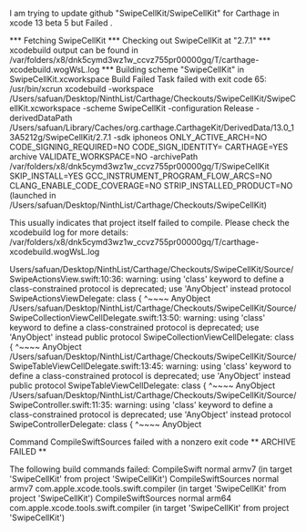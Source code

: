 I am trying to update github "SwipeCellKit/SwipeCellKit" for Carthage in xcode 13 beta 5 but Failed .

*** Fetching SwipeCellKit
*** Checking out SwipeCellKit at "2.7.1"
*** xcodebuild output can be found in /var/folders/x8/dnk5cymd3wz1w_ccvz755pr00000gq/T/carthage-xcodebuild.wogWsL.log
*** Building scheme "SwipeCellKit" in SwipeCellKit.xcworkspace
Build Failed
	Task failed with exit code 65:
	/usr/bin/xcrun xcodebuild -workspace /Users/safuan/Desktop/NinthList/Carthage/Checkouts/SwipeCellKit/SwipeCellKit.xcworkspace -scheme SwipeCellKit -configuration Release -derivedDataPath /Users/safuan/Library/Caches/org.carthage.CarthageKit/DerivedData/13.0_13A5212g/SwipeCellKit/2.7.1 -sdk iphoneos ONLY_ACTIVE_ARCH=NO CODE_SIGNING_REQUIRED=NO CODE_SIGN_IDENTITY= CARTHAGE=YES archive VALIDATE_WORKSPACE=NO -archivePath /var/folders/x8/dnk5cymd3wz1w_ccvz755pr00000gq/T/SwipeCellKit SKIP_INSTALL=YES GCC_INSTRUMENT_PROGRAM_FLOW_ARCS=NO CLANG_ENABLE_CODE_COVERAGE=NO STRIP_INSTALLED_PRODUCT=NO (launched in /Users/safuan/Desktop/NinthList/Carthage/Checkouts/SwipeCellKit)

This usually indicates that project itself failed to compile. Please check the xcodebuild log for more details: /var/folders/x8/dnk5cymd3wz1w_ccvz755pr00000gq/T/carthage-xcodebuild.wogWsL.log


Users/safuan/Desktop/NinthList/Carthage/Checkouts/SwipeCellKit/Source/SwipeActionsView.swift:10:36: warning: using 'class' keyword to define a class-constrained protocol is deprecated; use 'AnyObject' instead
protocol SwipeActionsViewDelegate: class {
                                   ^~~~~
                                   AnyObject
/Users/safuan/Desktop/NinthList/Carthage/Checkouts/SwipeCellKit/Source/SwipeCollectionViewCellDelegate.swift:13:50: warning: using 'class' keyword to define a class-constrained protocol is deprecated; use 'AnyObject' instead
public protocol SwipeCollectionViewCellDelegate: class {
                                                 ^~~~~
                                                 AnyObject
/Users/safuan/Desktop/NinthList/Carthage/Checkouts/SwipeCellKit/Source/SwipeTableViewCellDelegate.swift:13:45: warning: using 'class' keyword to define a class-constrained protocol is deprecated; use 'AnyObject' instead
public protocol SwipeTableViewCellDelegate: class {
                                            ^~~~~
                                            AnyObject
/Users/safuan/Desktop/NinthList/Carthage/Checkouts/SwipeCellKit/Source/SwipeController.swift:11:35: warning: using 'class' keyword to define a class-constrained protocol is deprecated; use 'AnyObject' instead
protocol SwipeControllerDelegate: class {
                                  ^~~~~
                                  AnyObject

Command CompileSwiftSources failed with a nonzero exit code
** ARCHIVE FAILED **


The following build commands failed:
	CompileSwift normal armv7 (in target 'SwipeCellKit' from project 'SwipeCellKit')
	CompileSwiftSources normal armv7 com.apple.xcode.tools.swift.compiler (in target 'SwipeCellKit' from project 'SwipeCellKit')
	CompileSwiftSources normal arm64 com.apple.xcode.tools.swift.compiler (in target 'SwipeCellKit' from project 'SwipeCellKit')
